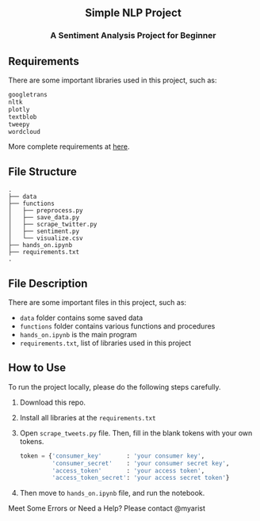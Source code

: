 <h2 align="center">Simple NLP Project</h2>
<h3 align="center">A Sentiment Analysis Project for Beginner</h3>

## Requirements

There are some important libraries used in this project, such as:

```txt
googletrans
nltk
plotly
textblob
tweepy
wordcloud
```
More complete requirements at [here](requirements.txt).

## File Structure

```
.
├── data
├── functions
│   ├── preprocess.py
│   ├── save_data.py
│   ├── scrape_twitter.py
│   ├── sentiment.py
│   └── visualize.csv
├── hands_on.ipynb
├── requirements.txt
.
```

## File Description

There are some important files in this project, such as:

- `data` folder contains some saved data
- `functions` folder contains various functions and procedures
- `hands_on.ipynb` is the main program
- `requirements.txt`, list of libraries used in this project

## How to Use

To run the project locally, please do the following steps carefully.

1. Download this repo.
2. Install all libraries at the `requirements.txt`
3. Open `scrape_tweets.py` file. Then, fill in the blank tokens with your own tokens.

    ```python
    token = {'consumer_key'       : 'your consumer key',
             'consumer_secret'    : 'your consumer secret key',
             'access_token'       : 'your access token',
             'access_token_secret': 'your access secret token'}
    ```

4. Then move to `hands_on.ipynb` file, and run the notebook.

Meet Some Errors or Need a Help? Please contact @myarist